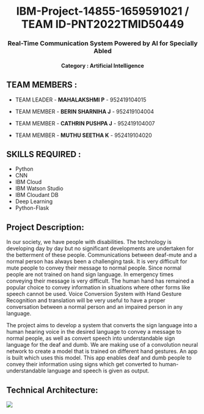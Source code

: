 

<h1 align="center">IBM-Project-14855-1659591021 / TEAM ID-PNT2022TMID50449</h1>
<h3 align="center">Real-Time Communication System Powered by AI for Specially Abled </h3>
<h4 align="center">Category : Artificial Intelligence</h4>

## TEAM MEMBERS :

- TEAM LEADER - **MAHALAKSHMI P**  - 952419104015

- TEAM MEMBER - **BERIN SHARNIHA J** - 952419104004

- TEAM MEMBER - **CATHRIN PUSHPA J** - 952419104007

- TEAM MEMBER - **MUTHU SEETHA K** - 952419104020

## SKILLS REQUIRED :
 
 - Python
 - CNN
 - IBM Cloud
 - IBM Watson Studio
 - IBM Cloudant DB
 - Deep Learning
 - Python-Flask

 ## Project Description:

In our society, we have people with disabilities. The technology is developing day by day but no significant developments are undertaken for the betterment of these people. Communications between deaf-mute and a normal person has always been a challenging task. It is very difficult for mute people to convey their message to normal people. Since normal people are not trained on hand sign language. In emergency times conveying their message is very difficult. The human hand has remained a popular choice to convey information in situations where other forms like speech cannot be used. Voice Conversion System with Hand Gesture Recognition and translation will be very useful to have a proper conversation between a normal person and an impaired person in any language.

The project aims to develop a system that converts the sign language into a human hearing voice in the desired language to convey a message to normal people, as well as convert speech into understandable sign language for the deaf and dumb. We are making use of a convolution neural network to create a model that is trained on different hand gestures. An app is built which uses this model. This app enables deaf and dumb people to convey their information using signs which get converted to human-understandable language and speech is given as output.

## Technical Architecture:
<img src="https://user-images.githubusercontent.com/88279768/193276666-8e42b7a4-4929-49a5-af6d-dcddcb9308e3.png">





